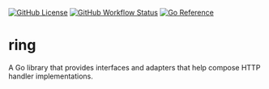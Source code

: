 [![GitHub License](https://img.shields.io/github/license/bdreece/ring)](https://github.com/bdreece/ring/blob/main/LICENSE.txt)
[![GitHub Workflow Status](https://github.com/bdreece/ring/actions/workflows/ci.yml/badge.svg)](https://github.com/bdreece/conduit/actions/workflows/ci.yml/badge.svg)
[![Go Reference](https://pkg.go.dev/badge/github.com/bdreece/ring.svg)](https://pkg.go.dev/github.com/bdreece/ring)

# ring
A Go library that provides interfaces and adapters that help compose HTTP
handler implementations.

